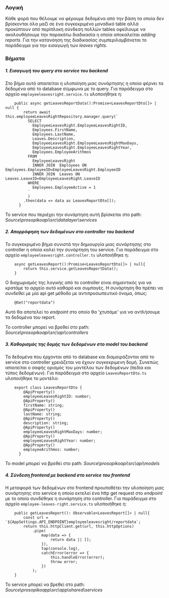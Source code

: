 
### Λογική

Κάθε φορά που θέλουμε να φέρουμε δεδομένα από την βάση τα οποία δεν βρίσκονται όλα μαζί σε ένα συγκεκριμένο μοναδικό table αλλά προκύπτουν από περίπλοκη σύνδεση πολλών tables οφείλουμε να ακολουθήσουμε την παρακάτω διαδικασία η οποία αποκαλείται *adding reports*. Για την κατανόηση της διαδικασίας συμπεριλαμβάνεται το παράδειγμα για την εισαγωγή των *leaves rights*.

### Βήματα

##### 1. Εισαγωγή του query στο service του backend

Στο βήμα αυτό απαιτείται η υλοποίηση μιας συνάρτησης η οποία φέρνει τα δεδομένα από το database σύμφωνα με το query. Για παράδειγμα στο αρχείο `employeeleavesright.service.ts` υλοποιήθηκε η:


```
    public async getLeavesReportData():Promise<LeavesReportDto[]> | null {
        return await this.employeeLeavesRightRepository.manager.query(`
          SELECT
            EmployeeLeavesRight.EmployeeLeavesRightID,
            Employees.FirstName,
            Employees.LastName,
            Leaves.Description,
            EmployeeLeavesRight.EmployeeLeavesRightMaxDays,
            EmployeeLeavesRight.EmployeeLeavesRightYear,
            Employees.EmployeeArithmos
          FROM
            EmployeeLeavesRight
            INNER JOIN  Employees ON Employees.EmployeeID=EmployeeLeavesRight.EmployeeID
            INNER JOIN  Leaves ON Leaves.LeaveID=EmployeeLeavesRight.LeaveID
          WHERE
            Employees.EmployeeActive = 1
          `
          )
        .then(data => data as LeavesReportDto[]);
      }
```

To service που περιέχει την συνάρτηση αυτή βρίσκεται στο path: *Source\prosopikoapi\src\datalayer\services*

##### 2. Απορρόφηση των δεδομένων στο controller του backend

Το συγκεκριμένο βήμα συνιστά την δημιουργία μιας συνάρτησης στο controller η οποία καλεί την συνάρτηση του service. Για παράδειγμα στο αρχείο `employeeleavesright.controller.ts` υλοποιήθηκε η:

```
    async getLeavesReport():Promise<LeavesReportDto[]> | null{
        return this.service.getLeavesReportData();
    }
```

Ο διαχωρισμός της λογικής από το controller είναι σημαντικός για να κρατάμε το αρχείο αυτό καθαρό και συμπαγές.
Η συνάρτηση θα πρέπει να συνδεθεί με μία api get μέθοδο με αντιπροσωπευτικό όνομα, όπως:
```
    @Get("reportdata")
```
Αυτό θα αποτελεί το *endpoint* στο οποίο θα 'χτυπάμε' για να αντλήσουμε τα δεδομένα του report.

Το controller μπορεί να βρεθεί στο path: *Source\prosopikoapi\src\api\controllers*


##### 3. Καθορισμός της δομής των δεδομένων στο model του backend

Τα δεδομένα που έρχονται από το database και διαμοιράζονται από το service στο controller χρειάζεται να έχουν συγκεκριμενη δομή. Συνεπώς απαιτείται ο σαφής ορισμός του μοντέλου των δεδομένων (πεδία και τύπος δεδομένων). Για παράδειγμα στο αρχείο `LeavesReportDto.ts` υλοποιήθηκε το μοντέλο: 

```
    export class LeavesReportDto {
        @ApiProperty()
        employeeLeavesRightID: number;
        @ApiProperty()
        firstName: string;
        @ApiProperty()
        lastName: string;
        @ApiProperty()
        description: string;
        @ApiProperty()
        employeeLeavesRightMaxDays: number;
        @ApiProperty()
        employeeLeavesRightYear: number;
        @ApiProperty()
        employeeArithmos: number;
      }
```

Το model μπορεί να βρεθεί στο path: *Source\prosopikoapi\src\api\models*


##### 4. Σύνδεση frontend με backend στο service του frontend

Η μεταφορά των δεδομένων στο frontend προυποθέτει την υλοποίηση μιας συνάρτησης στο service η οποία εκτελεί ένα http get request στο *endpoint* με το οποίο συνδέθηκε η συνάρτηση στο controller. Για παράδειγμα στο αρχείο `employee-leaves-right.service.ts` υλοποιήθηκε η:

```
    public getLeavesReport(): Observable<LeavesReport[]> | null{
        const url = `${AppSettings.API_ENDPOINT}employeeleavesright/reportdata`;
        return this.httpClient.get(url, this.httpOptions)
            .pipe(
                map(data => {
                    return data || [];
                }),
                tap(console.log),
                catchError(error => {
                    this.handleError(error);
                    throw error;
                })
            );
    }
```

Το service μπορεί να βρεθεί στο path: *Source\prosopikoapp\src\app\shared\services*






    


